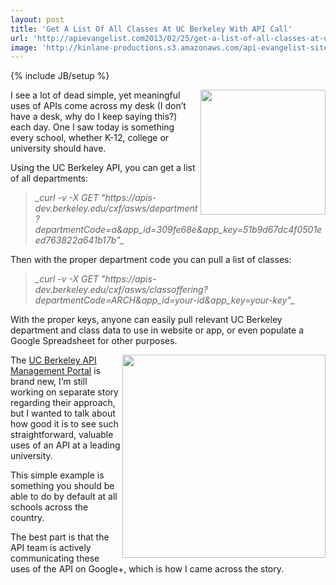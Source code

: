 ```yaml
---
layout: post
title: 'Get A List Of All Classes At UC Berkeley With API Call'
url: 'http://apievangelist.com2013/02/25/get-a-list-of-all-classes-at-uc-berkeley-with-api-call/'
image: 'http://kinlane-productions.s3.amazonaws.com/api-evangelist-site/blog/berkeley-api-central.png'
---
```

{% include JB/setup %}
<p>
     <a href="https://developer.berkeley.edu/" target="_blank"><img src="https://s3.amazonaws.com/kinlane-productions/api-evangelist/university/uc-berkeley/berkeley-api-central.png"  width="200" align="right" /></a>
</p>
<p>
     I see a lot of dead simple, yet meaningful uses of APIs come across my desk (I don’t have a desk, why do I keep saying this?) each day. One I saw today is something every school, whether K-12, college or university should have.
</p>
<p>
     Using the UC Berkeley API, you can get a list of all departments:
</p>
<blockquote>
     <em>_curl -v -X GET "https://apis-dev.berkeley.edu/cxf/asws/department?departmentCode=a&amp;app_id=309fe68e&amp;app_key=51b9d67dc4f0501eed763822a641b17b"_</em>
</blockquote>
<p>
     Then with the proper department code you can pull a list of classes:
</p>
<blockquote>
     <em>_curl -v -X GET "https://apis-dev.berkeley.edu/cxf/asws/classoffering?departmentCode=ARCH&amp;app_id=your-id&amp;app_key=your-key"_</em>
</blockquote>
<p>
     With the proper keys, anyone can easily pull relevant UC Berkeley department and class data to use in website or app, or even populate a Google Spreadsheet for other purposes.
</p>
<p>
     <a href="https://developer.berkeley.edu/" target="_blank"><img src="https://s3.amazonaws.com/kinlane-productions/api-evangelist/university/uc-berkeley/uc-berkeley-get-classes.jpg"  width="325" align="right" /></a>
</p>
<p>
     The <a title="UC Berkeley API Management" href="https://developer.berkeley.edu/">UC Berkeley API Management Portal</a> is brand new, I’m still working on separate story regarding their approach, but I wanted to talk about how good it is to see such straightforward, valuable uses of an API at a leading university.
</p>
<p>
     This simple example is something you should be able to do by default at all schools across the country.
</p>
<p>
     The best part is that the API team is actively communicating these uses of the API on Google+, which is how I came across the story.
</p>
